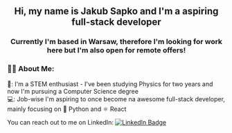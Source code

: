<div id="header" align="center">
  
## Hi, my name is Jakub Sapko and I'm a aspiring full-stack developer
### Currently I'm based in Warsaw, therefore I'm looking for work here but I'm also open for remote offers!
</div>

### :man_technologist: About Me:
  
🔭: I'm a STEM enthusiast - I've been studying Physics for two years and now I'm pursuing a Computer Science degree
<br/>
💻: Job-wise I'm aspiring to once become na awesome full-stack developer, mainly focusing on :snake: Python and ⚛️ React
  
<div id="badges">
  You can reach out to me on LinkedIn:
  <a href="https://www.linkedin.com/in/jakub-sapko/">
    <img src="https://img.shields.io/badge/LinkedIn-blue?style=for-the-badge&logo=linkedin&logoColor=white" alt="LinkedIn Badge"/>
  </a>
</div>  
  
<img src="https://komarev.com/ghpvc/?username=JakubSapko&style=flat-square&color=blue" alt=""/>



<!--
**JakubSapko/JakubSapko** is a ✨ _special_ ✨ repository because its `README.md` (this file) appears on your GitHub profile.

Here are some ideas to get you started:

- 🔭 I’m currently working on ...
- 🌱 I’m currently learning ...
- 👯 I’m looking to collaborate on ...
- 🤔 I’m looking for help with ...
- 💬 Ask me about ...
- 📫 How to reach me: ...
- 😄 Pronouns: ...
- ⚡ Fun fact: ...
-->
